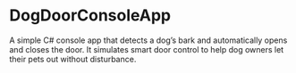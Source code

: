# DogDoorConsoleApp
A simple C# console app that detects a dog’s bark and automatically opens and closes the door. It simulates smart door control to help dog owners let their pets out without disturbance.

